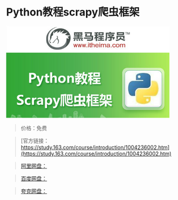 # Python教程scrapy爬虫框架

![img](../../../assets/study163/free/D051B1D7F7BFC3287FAAE091189DF7D4.jpg)

> 价格：免费

> [官方链接：https://study.163.com/course/introduction/1004236002.htm](https://study.163.com/course/introduction/1004236002.htm)

> [阿里网盘：]()

> [百度网盘：]()

> [夸克网盘：]()
